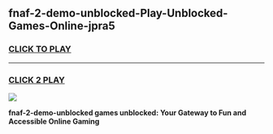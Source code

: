 
## fnaf-2-demo-unblocked-Play-Unblocked-Games-Online-jpra5
<h3>
<a href="https://premium76.site?title=fnaf-2-demo-unblocked&ref=25A">CLICK TO PLAY</a></h3>
<hr>

<h3>
<a href="https://premium76.site?title=fnaf-2-demo-unblocked&ref=25A">CLICK 2 PLAY</a>
  
</h3>

<a href="https://premium76.site?title=fnaf-2-demo-unblocked&ref=25A"><img src="https://clearcache.store/games.png"></a>


**fnaf-2-demo-unblocked games unblocked: Your Gateway to Fun and Accessible Online Gaming**
